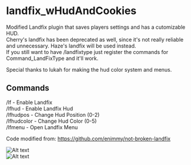 # landfix_wHudAndCookies
Modified Landfix plugin that saves players settings and has a cutomizable HUD.   
Cherry's landfix has been deprecated as well, since it's not really reliable and unnecessary. Haze's landfix will be used instead.   
If you still want to have /landfixtype just register the commands for Command_LandFixType and it'll work.   

Special thanks to lukah for making the hud color system and menus.   

## Commands    
/lf - Enable Landfix    
/lfhud - Enable Landfix Hud    
/lfhudpos <number> - Change Hud Position (0-2)    
/lfhudcolor <number> - Change Hud Color (0-5)    
/lfmenu - Open Landfix Menu    

Code modified from: https://github.com/enimmy/not-broken-landfix    

![Alt text](https://i.imgur.com/eKNKt8C.jpeg)  
![Alt text](https://i.imgur.com/Or4sK21.png)    
